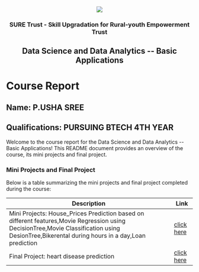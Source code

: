 <!-- PROJECT LOGO -->
<br />

<div align="center">
   <img src='https://user-images.githubusercontent.com/73131499/166115643-d3187f47-d38f-41b2-ae42-5ecbbc60de14.png' />


<h3 align="center">SURE Trust - Skill Upgradation for Rural-youth Empowerment Trust</h3>
  <h2> Data Science and Data Analytics -- Basic Applications </h2>
</div>

# Course Report

## Name: P.USHA SREE

## Qualifications: PURSUING BTECH 4TH YEAR

Welcome to the course report for the Data Science and Data Analytics -- Basic Applications! This README document provides an overview of the course, its mini projects and final project.

### Mini Projects and Final Project

Below is a table summarizing the mini projects and final project completed during the course:

| Description                               | Link                                    |
|-------------------------------------------|-----------------------------------------|
| Mini Projects: House_Prices Prediction based on different features,Movie Regression using DecisionTree,Movie Classification using DesionTree,Bikerental during hours in a day,Loan prediction     | [click here](https://github.com/sure-trust/G7_DS/tree/main/Mini%20Projects/Usha%20Sree)                         |
| Final Project:  heart disease prediction      | [click here](https://github.com/sure-trust/G7_DS/tree/main/Final%20Capstone%20Project/Usha%20Sree)                         |
